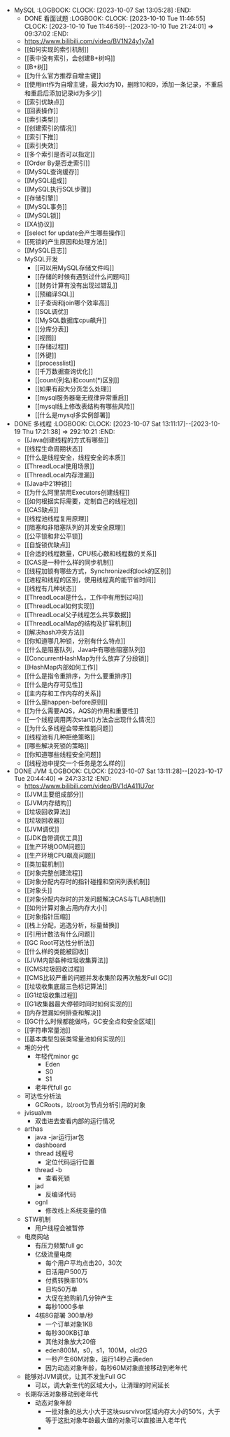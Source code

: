 - MySQL
  :LOGBOOK:
  CLOCK: [2023-10-07 Sat 13:05:28]
  :END:
	- DONE 看面试题
	  :LOGBOOK:
	  CLOCK: [2023-10-10 Tue 11:46:55]
	  CLOCK: [2023-10-10 Tue 11:46:59]--[2023-10-10 Tue 21:24:01] =>  09:37:02
	  :END:
	- https://www.bilibili.com/video/BV1N24y1y7a1
	- [[如何实现的索引机制]]
	- [[表中没有索引，会创建B+树吗]]
	- [[B+树]]
	- [[为什么官方推荐自增主键]]
	- [[使用int作为自增主键，最大id为10，删除10和9，添加一条记录，不重启和重启后添加记录id为多少]]
	- [[索引优缺点]]
	- [[回表操作]]
	- [[索引类型]]
	- [[创建索引的情况]]
	- [[索引下推]]
	- [[索引失效]]
	- [[多个索引是否可以指定]]
	- [[Order By是否走索引]]
	- [[MySQL查询缓存]]
	- [[MySQL组成]]
	- [[MySQL执行SQL步骤]]
	- [[存储引擎]]
	- [[MySQL事务]]
	- [[MySQL锁]]
	- [[XA协议]]
	- [[select for update会产生哪些操作]]
	- [[死锁的产生原因和处理方法]]
	- [[MySQL日志]]
	- MySQL开发
		- [[可以用MySQL存储文件吗]]
		- [[存储的时候有遇到过什么问题吗]]
		- [[财务计算有没有出现过错乱]]
		- [[预编译SQL]]
		- [[子查询和join哪个效率高]]
		- [[SQL调优]]
		- [[MySQL数据库cpu飙升]]
		- [[分库分表]]
		- [[视图]]
		- [[存储过程]]
		- [[外键]]
		- [[processlist]]
		- [[千万数据查询优化]]
		- [[count(列名)和count(*)区别]]
		- [[如果有超大分页怎么处理]]
		- [[mysql服务器毫无规律异常重启]]
		- [[mysql线上修改表结构有哪些风险]]
		- [[什么是mysql多实例部署]]
- DONE 多线程
  :LOGBOOK:
  CLOCK: [2023-10-07 Sat 13:11:17]--[2023-10-19 Thu 17:21:38] =>  292:10:21
  :END:
	- [[Java创建线程的方式有哪些]]
	- [[线程生命周期状态]]
	- [[什么是线程安全，线程安全的本质]]
	- [[ThreadLocal使用场景]]
	- [[ThreadLocal内存泄漏]]
	- [[Java中21种锁]]
	- [[为什么阿里禁用Executors创建线程]]
	- [[如何根据实际需要，定制自己的线程池]]
	- [[CAS缺点]]
	- [[线程池线程复用原理]]
	- [[阻塞和非阻塞队列的并发安全原理]]
	- [[公平锁和非公平锁]]
	- [[自旋锁优缺点]]
	- [[合适的线程数量，CPU核心数和线程数的关系]]
	- [[CAS是一种什么样的同步机制]]
	- [[线程加锁有哪些方式，Synchronized和lock的区别]]
	- [[进程和线程的区别，使用线程真的能节省时间]]
	- [[线程有几种状态]]
	- [[ThreadLocal是什么，工作中有用到过吗]]
	- [[ThreadLocal如何实现]]
	- [[ThreadLocal父子线程怎么共享数据]]
	- [[ThreadLocalMap的结构及扩容机制]]
	- [[解决hash冲突方法]]
	- [[你知道哪几种锁，分别有什么特点]]
	- [[什么是阻塞队列，Java中有哪些阻塞队列]]
	- [[ConcurrentHashMap为什么放弃了分段锁]]
	- [[HashMap内部如何工作]]
	- [[什么是指令重排序，为什么要重排序]]
	- [[什么是内存可见性]]
	- [[主内存和工作内存的关系]]
	- [[什么是happen-before原则]]
	- [[为什么需要AQS，AQS的作用和重要性]]
	- [[一个线程调用两次start()方法会出现什么情况]]
	- [[为什么多线程会带来性能问题]]
	- [[线程池有几种拒绝策略]]
	- [[哪些解决死锁的策略]]
	- [[你知道哪些线程安全问题]]
	- [[线程池中提交一个任务是怎么样的]]
- DONE JVM
  :LOGBOOK:
  CLOCK: [2023-10-07 Sat 13:11:28]--[2023-10-17 Tue 20:44:40] =>  247:33:12
  :END:
	- https://www.bilibili.com/video/BV1dA411U7or
	- [[JVM主要组成部分]]
	- [[JVM内存结构]]
	- [[垃圾回收算法]]
	- [[垃圾回收器]]
	- [[JVM调优]]
	- [[JDK自带调优工具]]
	- [[生产环境OOM问题]]
	- [[生产环境CPU飙高问题]]
	- [[类加载机制]]
	- [[对象完整创建流程]]
	- [[对象分配内存时的指针碰撞和空闲列表机制]]
	- [[对象头]]
	- [[对象分配内存时的并发问题解决CAS与TLAB机制]]
	- [[如何计算对象占用内存大小]]
	- [[对象指针压缩]]
	- [[栈上分配，逃逸分析，标量替换]]
	- [[引用计数法有什么问题]]
	- [[GC Root可达性分析法]]
	- [[什么样的类能被回收]]
	- [[JVM内部各种垃圾收集算法]]
	- [[CMS垃圾回收过程]]
	- [[CMS比较严重的问题并发收集阶段再次触发Full GC]]
	- [[垃圾收集底层三色标记算法]]
	- [[G1垃圾收集过程]]
	- [[G1收集器最大停顿时间时如何实现的]]
	- [[内存泄漏如何排查和解决]]
	- [[GC什么时候都能做吗，GC安全点和安全区域]]
	- [[字符串常量池]]
	- [[基本类型包装类常量池如何实现的]]
	- 堆的分代
		- 年轻代minor gc
			- Eden
			- S0
			- S1
		- 老年代full gc
	- 可达性分析法
		- GCRoots，以root为节点分析引用的对象
	- jvisualvm
		- 双击进去查看内部的运行情况
	- arthas
		- java -jar运行jar包
		- dashboard
		- thread 线程号
			- 定位代码运行位置
		- thread -b
			- 查看死锁
		- jad
			- 反编译代码
		- ognl
			- 修改线上系统变量的值
	- STW机制
		- 用户线程会被暂停
	- 电商网站
		- 有压力频繁full gc
		- 亿级流量电商
			- 每个用户平均点击20，30次
			- 日活用户500万
			- 付费转换率10%
			- 日均50万单
			- 大促在抢购前几分钟产生
			- 每秒1000多单
		- 4核8G部署 300单/秒
			- 一个订单对象1KB
			- 每秒300KB订单
			- 其他对象放大20倍
			- eden800M，s0，s1，100M，old2G
			- 一秒产生60M对象，运行14秒占满eden
			- 因为动态对象年龄，每秒60M对象直接移动到老年代
	- 能够对JVM调优，让其不发生Full GC
		- 可以，调大新生代的区域大小，让清理的时间延长
	- 长期存活对象移动到老年代
		- 动态对象年龄
			- 一批对象的总大小大于这块susrvivor区域内存大小的50%，大于等于这批对象年龄最大值的对象可以直接进入老年代
			-
